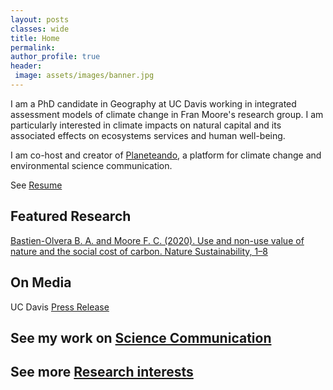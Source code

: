```yaml
---
layout: posts
classes: wide
title: Home
permalink: 
author_profile: true
header:
 image: assets/images/banner.jpg
---
```


I am a PhD candidate in Geography at UC Davis working in integrated assessment models of climate change in Fran Moore's research group. I am particularly interested in climate impacts on natural capital and its associated effects on ecosystems services and human well-being.
 

I am co-host and creator of [Planeteando](https://planeteando.org), a platform for climate change and environmental science communication.

See [Resume](https://berbastien.github.io/resume/)

## Featured Research


[Bastien-Olvera B. A. and Moore F. C. (2020). Use and non-use value of nature and the social cost of carbon. Nature Sustainability, 1–8](https://rdcu.be/b7N53)


## On Media

UC Davis [Press Release](https://www.ucdavis.edu/news/natural-capital-missing-piece-climate-policy)

## See my work on [Science Communication](https://berbastien.github.io/scicomm/)

## See more [Research interests](https://berbastien.github.io/research/)